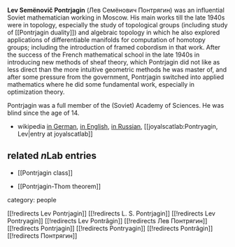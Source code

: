 **Lev Sem&#1105;novi&#269; Pontrjagin** (&#1051;&#1077;&#1074; &#1057;&#1077;&#1084;&#1105;&#1085;&#1086;&#1074;&#1080;&#1095; &#1055;&#1086;&#1085;&#1090;&#1088;&#1103;&#1075;&#1080;&#1085;) was an influential Soviet mathematician working in Moscow. His main works till the late 1940s were in topology, especially the study of topological groups (including study of [[Pontrjagin duality]]) and algebraic topology in which he also explored applications of differentiable manifolds for computation of homotopy groups; including the introduction of framed cobordism in that work. After the success of the French mathematical school in the late 1940s in introducing new methods of sheaf theory, which Pontrjagin did not like as less direct than the more intuitive geometric methods he was master of, and after some pressure from the government, Pontrjagin switched into applied mathematics where he did some fundamental work, especially in optimization theory.  

Pontrjagin was a full member of the (Soviet) Academy of Sciences. He was blind since the age of 14.

* wikipedia [in German](http://de.wikipedia.org/wiki/Lew_Semjonowitsch_Pontrjagin), [in English](http://en.wikipedia.org/wiki/Lev_Pontryagin), [in Russian](http://ru.wikipedia.org/wiki/%D0%9F%D0%BE%D0%BD%D1%82%D1%80%D1%8F%D0%B3%D0%B8%D0%BD,_%D0%9B%D0%B5%D0%B2_%D0%A1%D0%B5%D0%BC%D1%91%D0%BD%D0%BE%D0%B2%D0%B8%D1%87), [[joyalscatlab:Pontryagin, Lev|entry at joyalscatlab]]

## related $n$Lab entries

* [[Pontrjagin class]]

* [[Pontrjagin-Thom theorem]]

category: people

[[!redirects Lev Pontrjagin]]
[[!redirects L. S. Pontrjagin]]
[[!redirects Lev Pontryagin]]
[[!redirects Lev Pontrâgin]]
[[!redirects Лев Понтрягин]]
[[!redirects Pontrjagin]]
[[!redirects Pontryagin]]
[[!redirects Pontrâgin]]
[[!redirects Понтрягин]]
